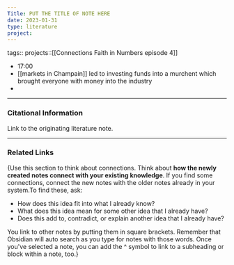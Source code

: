 ```yaml
---
Title: PUT THE TITLE OF NOTE HERE
date: 2023-01-31
type: literature
project:
---
```

tags:: 
projects::[[Connections Faith in Numbers episode 4]]


-   17:00
- [[markets in Champain]] led to investing funds into a murchent which brought everyone with money into the industry
- 

---
### Citational Information

Link to the originating literature note.

---

### Related Links

{Use this section to think about connections. Think about **how the newly created notes connect with your existing knowledge**. If you find some connections, connect the new notes with the older notes already in your system.To find these, ask:

-   How does this idea fit into what I already know?
-   What does this idea mean for some other idea that I already have?
-   Does this add to, contradict, or explain another idea that I already have?

You link to other notes by putting them in square brackets. Remember that Obsidian will auto search as you type for notes with those words. Once you've selected a note, you can add the ^ symbol to link to a subheading or block within a note, too.}